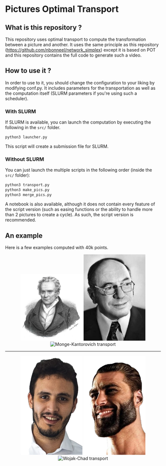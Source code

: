 # Pictures Optimal Transport


## What is this repository ?


This repository uses optimal transport to compute the transformation between a
picture and another. It uses the same principle as this
repository (https://github.com/nbonneel/network_simplex) except
it is based on POT and this repository contains the full code to generate
such a video.


## How to use it ?

In order to use to it, you should change the configuration to your liking by
modifying conf.py. It includes parameters for the transportation as well as
the computation itself (SLURM parameters if you're using such a scheduler).

### With SLURM

If SLURM is available, you can launch the computation by executing the following
in the `src/` folder.
```
python3 launcher.py
```
This script will create a submission file for SLURM.

### Without SLURM

You can just launch the multiple scripts in the following order (inside the `src/` folder):
```
python3 transport.py
python3 make_pics.py
python3 merge_pics.py
```

A notebook is also available, although
it does not contain every feature of the script version (such as easing functions
or the ability to handle more than 2 pictures to create a cycle). As such, the
script version is recommended.


## An example

Here is a few examples computed with 40k points.

<p align="middle">
<td><img src="Examples/Monge-Kanto/Monge.jpg" title="Gaspard Monge" alt="picture of Monge" width="200"/></td>
<td><img src="Examples/Monge-Kanto/Kantorovich.jpg" title="Leonid Kantorovich" alt="picture of Kantorovich" width="200"/></td>
<td><img src="Examples/Monge-Kanto/monge-kantorovich.gif" title="Gods of optimal transport" alt="Monge-Kantorovich transport" width="200"/></td>
</p>

<hr>

<p align="middle">
<td><img src="Examples/Hatim-Chad/hatim.png" title="My colleague Hatim Bourfoune" alt="picture of Wojak" width="200"/></td>
<td><img src="Examples/Hatim-Chad/colored_chad.png" title="Gigachad" alt="picture of Chad" width="200"/></td>
<td><img src="Examples/Hatim-Chad/hatim-chad.gif" title="Average transformer enjoyer" alt="Wojak-Chad transport" width="200"/></td>
</p>
